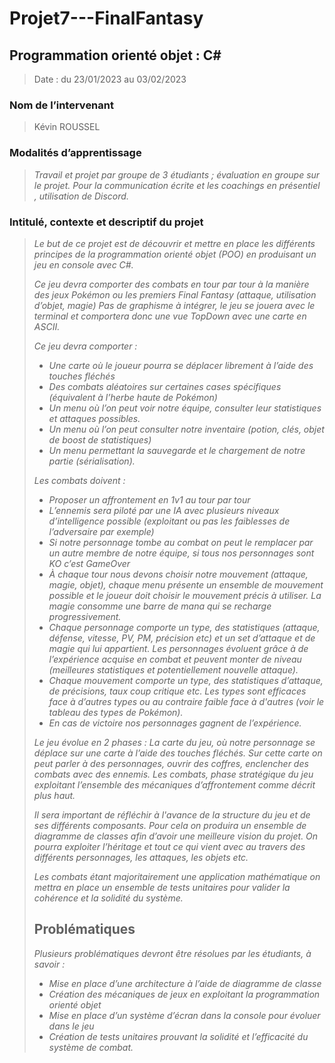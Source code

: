 # Projet7---FinalFantasy


## Programmation orienté objet : C#

> Date : du 23/01/2023 au 03/02/2023

### Nom de l’intervenant

> Kévin ROUSSEL

### Modalités d’apprentissage

> *Travail et projet par groupe de 3 étudiants ; évaluation en groupe sur le projet.
Pour la communication écrite et les coachings en présentiel , utilisation de Discord.*

### Intitulé, contexte et descriptif du projet

> *Le but de ce projet est de découvrir et mettre en place les différents principes de la programmation orienté objet (POO) en produisant un jeu en console avec C#.*
>
> *Ce jeu devra comporter des combats en tour par tour à la manière des jeux Pokémon ou les premiers Final Fantasy (attaque, utilisation d’objet, magie)*
> *Pas de graphisme à intégrer, le jeu se jouera avec le terminal et comportera donc une vue TopDown avec une carte en ASCII.*
>
> *Ce jeu devra comporter :*
> - *Une carte où le joueur pourra se déplacer librement à l’aide des touches fléchés*
> - *Des combats aléatoires sur certaines cases spécifiques (équivalent à l’herbe haute de Pokémon)*
> - *Un menu où l’on peut voir notre équipe, consulter leur statistiques et attaques possibles.*
> - *Un menu où l’on peut consulter notre inventaire (potion, clés, objet de boost de statistiques)*
> - *Un menu permettant la sauvegarde et le chargement de notre partie (sérialisation).*
>
> *Les combats doivent :*
>
> - *Proposer un affrontement en 1v1 au tour par tour*
> - *L’ennemis sera piloté par une IA avec plusieurs niveaux d’intelligence possible (exploitant ou pas les faiblesses de l’adversaire par exemple)*
> - *Si notre personnage tombe au combat on peut le remplacer par un autre membre de notre équipe, si tous nos personnages sont KO c’est GameOver*
> - *À chaque tour nous devons choisir notre mouvement (attaque, magie, objet), chaque menu présente un ensemble de mouvement possible et le joueur doit choisir le mouvement précis à utiliser. La magie consomme une barre de mana qui se recharge progressivement.*
> - *Chaque personnage comporte un type, des statistiques (attaque, défense, vitesse, PV, PM, précision etc) et un set d’attaque et de magie qui lui appartient. Les personnages évoluent grâce à de l’expérience acquise en combat et peuvent monter de niveau (meilleures statistiques et potentiellement nouvelle attaque).*
> - *Chaque mouvement comporte un type, des statistiques d’attaque, de précisions, taux coup critique etc. Les types sont efficaces face à d’autres types ou au contraire faible face à d'autres (voir le tableau des types de Pokémon).*
> - *En cas de victoire nos personnages gagnent de l’expérience.*
>
> *Le jeu évolue en 2 phases :*
> *La carte du jeu, où notre personnage se déplace sur une carte à l’aide des touches fléchés. Sur cette carte on peut parler à des personnages, ouvrir des coffres, enclencher des combats avec des ennemis.*
> *Les combats, phase stratégique du jeu exploitant l’ensemble des mécaniques d’affrontement comme décrit plus haut.*
> 
> *Il sera important de réfléchir à l'avance de la structure du jeu et de ses différents composants. Pour cela on produira un ensemble de diagramme de classes afin d’avoir une meilleure vision du projet. On pourra exploiter l’héritage et tout ce qui vient avec au travers des différents personnages, les attaques, les objets etc.*
> 
> *Les combats étant majoritairement une application mathématique on mettra en place un ensemble de tests unitaires pour valider la cohérence et la solidité du système.*
>
> ## Problématiques
> *Plusieurs problématiques devront être résolues par les étudiants, à savoir :*
> - *Mise en place d’une architecture à l’aide de diagramme de classe*
> - *Création des mécaniques de jeux en exploitant la programmation orienté objet*
> - *Mise en place d’un système d’écran dans la console pour évoluer dans le jeu*
> - *Création de tests unitaires prouvant la solidité et l’efficacité du système de combat.*
